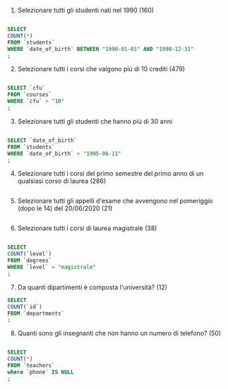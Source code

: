 1. Selezionare tutti gli studenti nati nel 1990 (160)

```SQL

SELECT
COUNT(*)
FROM `students`
WHERE `date_of_birth` BETWEEN "1990-01-01" AND "1990-12-31"
;

```

2. Selezionare tutti i corsi che valgono più di 10 crediti (479)

```SQL

SELECT `cfu`
FROM `courses`
WHERE `cfu` > "10"
;

```

3. Selezionare tutti gli studenti che hanno più di 30 anni

```SQL

SELECT `date_of_birth`
FROM `students`
WHERE `date_of_birth` > "1995-06-11"
;

```

4. Selezionare tutti i corsi del primo semestre del primo anno di
   un qualsiasi corso di laurea (286)

```SQL

```

5. Selezionare tutti gli appelli d'esame che avvengono nel pomeriggio (dopo le 14) del 20/06/2020 (21)

```SQL

```

6. Selezionare tutti i corsi di laurea magistrale (38)

```SQL

SELECT
COUNT(`level`)
FROM `degrees`
WHERE `level` = "magistrale"
;

```

7. Da quanti dipartimenti è composta l'università? (12)

```SQL
SELECT
COUNT(`id`)
FROM `departments`
;

```

8. Quanti sono gli insegnanti che non hanno un numero di telefono? (50)

```SQL

SELECT
COUNT(*)
FROM `teachers`
where `phone` IS NULL
;

```
